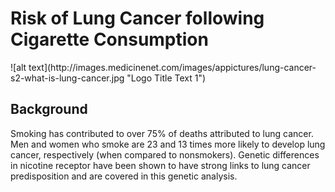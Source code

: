 # Risk of Lung Cancer following Cigarette Consumption
<div>
    ![alt text](http://images.medicinenet.com/images/appictures/lung-cancer-s2-what-is-lung-cancer.jpg "Logo Title Text 1")

</div>

## Background

Smoking has contributed to over 75% of deaths attributed to lung cancer. Men and women who smoke are 23 and 13 times more likely to develop lung cancer, respectively (when compared to nonsmokers). Genetic differences in nicotine receptor have been shown to have strong links to lung cancer predisposition and are covered in this genetic analysis.




